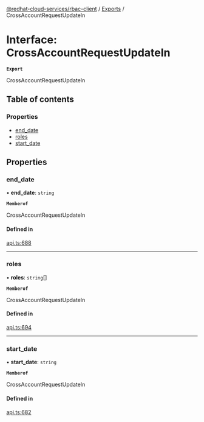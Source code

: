 [@redhat-cloud-services/rbac-client](../README.md) / [Exports](../modules.md) / CrossAccountRequestUpdateIn

# Interface: CrossAccountRequestUpdateIn

**`Export`**

CrossAccountRequestUpdateIn

## Table of contents

### Properties

- [end\_date](CrossAccountRequestUpdateIn.md#end_date)
- [roles](CrossAccountRequestUpdateIn.md#roles)
- [start\_date](CrossAccountRequestUpdateIn.md#start_date)

## Properties

### end\_date

• **end\_date**: `string`

**`Memberof`**

CrossAccountRequestUpdateIn

#### Defined in

[api.ts:688](https://github.com/RedHatInsights/javascript-clients/blob/main/packages/rbac/api.ts#L688)

___

### roles

• **roles**: `string`[]

**`Memberof`**

CrossAccountRequestUpdateIn

#### Defined in

[api.ts:694](https://github.com/RedHatInsights/javascript-clients/blob/main/packages/rbac/api.ts#L694)

___

### start\_date

• **start\_date**: `string`

**`Memberof`**

CrossAccountRequestUpdateIn

#### Defined in

[api.ts:682](https://github.com/RedHatInsights/javascript-clients/blob/main/packages/rbac/api.ts#L682)
